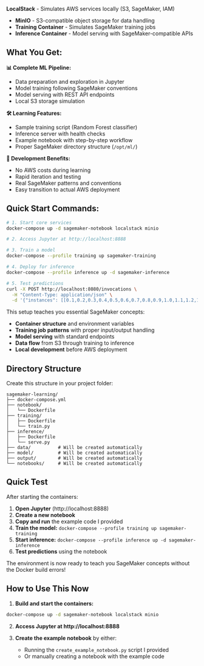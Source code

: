 **LocalStack** - Simulates AWS services locally (S3, SageMaker, IAM)
- **MinIO** - S3-compatible object storage for data handling
- **Training Container** - Simulates SageMaker training jobs
- **Inference Container** - Model serving with SageMaker-compatible APIs

## What You Get:

**📊 Complete ML Pipeline:**
- Data preparation and exploration in Jupyter
- Model training following SageMaker conventions
- Model serving with REST API endpoints
- Local S3 storage simulation

**🛠️ Learning Features:**
- Sample training script (Random Forest classifier)
- Inference server with health checks
- Example notebook with step-by-step workflow
- Proper SageMaker directory structure (`/opt/ml/`)

**🔧 Development Benefits:**
- No AWS costs during learning
- Rapid iteration and testing
- Real SageMaker patterns and conventions
- Easy transition to actual AWS deployment


## Quick Start Commands:

```bash
# 1. Start core services
docker-compose up -d sagemaker-notebook localstack minio

# 2. Access Jupyter at http://localhost:8888

# 3. Train a model
docker-compose --profile training up sagemaker-training

# 4. Deploy for inference
docker-compose --profile inference up -d sagemaker-inference

# 5. Test predictions
curl -X POST http://localhost:8080/invocations \
  -H "Content-Type: application/json" \
  -d '{"instances": [[0.1,0.2,0.3,0.4,0.5,0.6,0.7,0.8,0.9,1.0,1.1,1.2,1.3,1.4,1.5,1.6,1.7,1.8,1.9,2.0]]}'
```

This setup teaches you essential SageMaker concepts:
- **Container structure** and environment variables
- **Training job patterns** with proper input/output handling  
- **Model serving** with standard endpoints
- **Data flow** from S3 through training to inference
- **Local development** before AWS deployment




## Directory Structure

Create this structure in your project folder:
```
sagemaker-learning/
├── docker-compose.yml
├── notebook/
│   └── Dockerfile
├── training/
│   ├── Dockerfile
│   └── train.py
├── inference/
│   ├── Dockerfile
│   └── serve.py
├── data/          # Will be created automatically
├── model/         # Will be created automatically  
├── output/        # Will be created automatically
└── notebooks/     # Will be created automatically
```

## Quick Test

After starting the containers:

1. **Open Jupyter** (http://localhost:8888)
2. **Create a new notebook**
3. **Copy and run** the example code I provided
4. **Train the model:** `docker-compose --profile training up sagemaker-training`
5. **Start inference:** `docker-compose --profile inference up -d sagemaker-inference`
6. **Test predictions** using the notebook

The environment is now ready to teach you SageMaker concepts without the Docker build errors!

## How to Use This Now

1. **Build and start the containers:**
```bash
docker-compose up -d sagemaker-notebook localstack minio
```

2. **Access Jupyter at http://localhost:8888**

3. **Create the example notebook** by either:
   - Running the `create_example_notebook.py` script I provided
   - Or manually creating a notebook with the example code